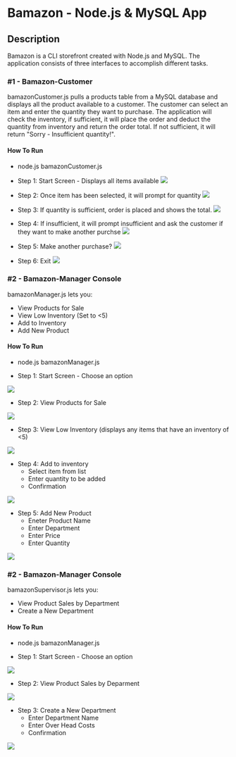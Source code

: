 # Bamazon - Node.js & MySQL App

## Description

Bamazon is a CLI storefront created with Node.js and MySQL.  The application consists of three interfaces to accomplish different tasks.

### #1 - Bamazon-Customer

bamazonCustomer.js pulls a products table from a MySQL database and displays all the product available to a customer.  The customer can select an item and enter the quantity they want to purchase.  The application will check the inventory, if sufficient, it will place the order and deduct the quantity from inventory and return the order total.  If not sufficient, it will return "Sorry - Insufficient quantity!".

#### How To Run

* node.js bamazonCustomer.js

* Step 1: Start Screen - Displays all items available
![](images/customer1.JPG)

* Step 2: Once item has been selected, it will prompt for quantity
![](images/customer2.JPG)

* Step 3: If quantity is sufficient, order is placed and shows the total.
![](images/customer3.JPG)

* Step 4: If insufficient, it will prompt insufficient and ask the customer if they want to make another purchse
![](images/customer6.JPG)

* Step 5: Make another purchase?
![](images/customer4.JPG)

* Step 6: Exit
![](images/customer5.JPG)


### #2 - Bamazon-Manager Console

bamazonManager.js lets you: 
* View Products for Sale
* View Low Inventory (Set to <5)
* Add to Inventory
* Add New Product

#### How To Run

* node.js bamazonManager.js

* Step 1: Start Screen - Choose an option

![](images/manager1.JPG)

* Step 2: View Products for Sale

![](images/manager2.JPG)

* Step 3: View Low Inventory (displays any items that have an inventory of <5)

![](images/manager3.JPG)

* Step 4: Add to inventory
    * Select item from list
    * Enter quantity to be added
    * Confirmation

![](images/manager4.JPG)

* Step 5: Add New Product
    * Eneter Product Name
    * Enter Department
    * Enter Price
    * Enter Quantity

![](images/manager5.JPG)


### #2 - Bamazon-Manager Console

bamazonSupervisor.js lets you:
* View Product Sales by Department
* Create a New Department

#### How To Run

* node.js bamazonManager.js

* Step 1: Start Screen - Choose an option

![](images/supervisor1.JPG)

* Step 2: View Product Sales by Deparment

![](images/supervisor2.JPG)

* Step 3: Create a New Department
    * Enter Department Name
    * Enter Over Head Costs
    * Confirmation

![](images/supervisor3.JPG)